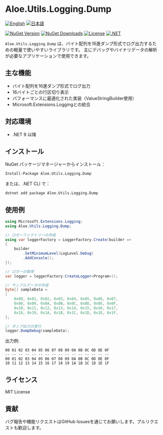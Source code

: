 # Aloe.Utils.Logging.Dump

[![English](https://img.shields.io/badge/Language-English-blue)](./README.md)
[![日本語](https://img.shields.io/badge/言語-日本語-blue)](./README.ja.md)

[![NuGet Version](https://img.shields.io/nuget/v/Aloe.Utils.Logging.Dump.svg)](https://www.nuget.org/packages/Aloe.Utils.Logging.Dump)
[![NuGet Downloads](https://img.shields.io/nuget/dt/Aloe.Utils.Logging.Dump.svg)](https://www.nuget.org/packages/Aloe.Utils.Logging.Dump)
[![License](https://img.shields.io/github/license/ted-sharp/aloe-utils-logging-dump.svg)](LICENSE)
[![.NET](https://img.shields.io/badge/.NET-9.0-blue.svg)](https://dotnet.microsoft.com/download/dotnet/9.0)

`Aloe.Utils.Logging.Dump` は、バイト配列を16進ダンプ形式でログ出力するための軽量で使いやすいライブラリです。
主にデバッグやバイナリデータの解析が必要なアプリケーションで使用できます。

## 主な機能

* バイト配列を16進ダンプ形式でログ出力
* 16バイトごとの行区切り表示
* パフォーマンスに最適化された実装（ValueStringBuilder使用）
* Microsoft.Extensions.Loggingとの統合

## 対応環境

* .NET 9 以降

## インストール

NuGet パッケージマネージャーからインストール：

```cmd
Install-Package Aloe.Utils.Logging.Dump
```

または、.NET CLI で：

```cmd
dotnet add package Aloe.Utils.Logging.Dump
```

## 使用例

```csharp
using Microsoft.Extensions.Logging;
using Aloe.Utils.Logging.Dump;

// ロガーファクトリーの作成
using var loggerFactory = LoggerFactory.Create(builder =>
{
    builder
        .SetMinimumLevel(LogLevel.Debug)
        .AddConsole();
});

// ロガーの取得
var logger = loggerFactory.CreateLogger<Program>();

// サンプルデータの作成
byte[] sampleData =
[
    0x00, 0x01, 0x02, 0x03, 0x04, 0x05, 0x06, 0x07,
    0x08, 0x09, 0x0A, 0x0B, 0x0C, 0x0D, 0x0E, 0x0F,
    0x10, 0x11, 0x12, 0x13, 0x14, 0x15, 0x16, 0x17,
    0x18, 0x19, 0x1A, 0x1B, 0x1C, 0x1D, 0x1E, 0x1F,
];

// ダンプ出力の実行
logger.DumpDebug(sampleData);
```

出力例:
```
00 01 02 03 04 05 06 07 08 09 0A 0B 0C 0D 0E 0F
-- -- -- -- -- -- -- -- -- -- -- -- -- -- -- --
00 01 02 03 04 05 06 07 08 09 0A 0B 0C 0D 0E 0F
10 11 12 13 14 15 16 17 18 19 1A 1B 1C 1D 1E 1F
```

## ライセンス

MIT License

## 貢献

バグ報告や機能リクエストはGitHub Issuesを通じてお願いします。プルリクエストも歓迎します。 